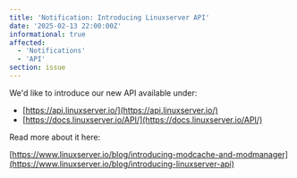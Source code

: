 ```yaml
---
title: 'Notification: Introducing Linuxserver API'
date: '2025-02-13 22:00:00Z'
informational: true
affected:
  - 'Notifications'
  - 'API'
section: issue
---
```


We'd like to introduce our new API available under:

- [https://api.linuxserver.io/](https://api.linuxserver.io/)
- [https://docs.linuxserver.io/API/](https://docs.linuxserver.io/API/)

Read more about it here:

[https://www.linuxserver.io/blog/introducing-modcache-and-modmanager](https://www.linuxserver.io/blog/introducing-linuxserver-api)
